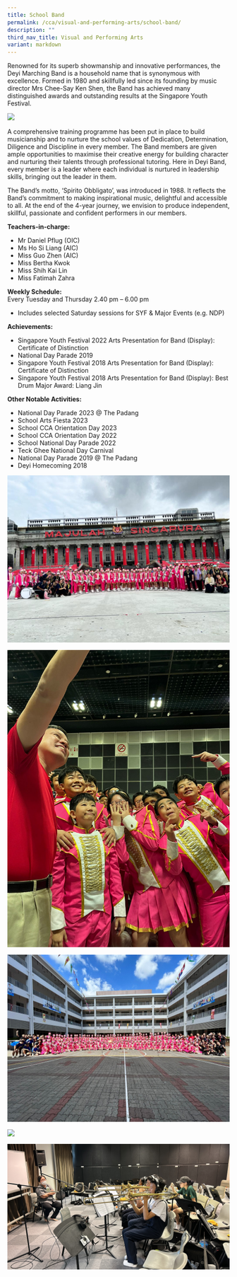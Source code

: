 ```yaml
---
title: School Band
permalink: /cca/visual-and-performing-arts/school-band/
description: ""
third_nav_title: Visual and Performing Arts
variant: markdown
---
```

Renowned for its superb showmanship and innovative performances, the Deyi Marching Band is a household name that is synonymous with excellence. Formed in 1980 and skillfully led since its founding by music director Mrs Chee-Say Ken Shen, the Band has achieved many distinguished awards and outstanding results at the Singapore Youth Festival.

![](/images/CCA/Visual%20Perf%20Arts/School%20Band/img_7957.JPG)

A comprehensive training programme has been put in place to build musicianship and to nurture the school values of Dedication, Determination, Diligence and Discipline in every member. The Band members are given ample opportunities to maximise their creative energy for building character and nurturing their talents through professional tutoring. Here in Deyi Band, every member is a leader where each individual is nurtured in leadership skills, bringing out the leader in them.

The Band’s motto, ‘Spirito Obbligato’, was introduced in 1988. It reflects the Band’s commitment to making inspirational music, delightful and accessible to all. At the end of the 4-year journey, we envision to produce independent, skillful, passionate and confident performers in our members.

**Teachers-in-charge:** <br>
* Mr Daniel Pflug (OIC)  <br>
* Ms Ho Si Liang (AIC)  <br> 
* Miss Guo Zhen  (AIC) <br>
* Miss Bertha Kwok <br>
* Miss Shih Kai Lin <br>
* Miss Fatimah Zahra <br>

**Weekly Schedule:** <br>
Every Tuesday and Thursday 2.40 pm – 6.00 pm
* Includes selected Saturday sessions for SYF &amp; Major Events (e.g. NDP)

**Achievements:** 
* Singapore Youth Festival 2022 Arts Presentation for Band (Display): Certificate of Distinction
* National Day Parade 2019
* Singapore Youth Festival 2018 Arts Presentation for Band (Display): Certificate of Distinction
* Singapore Youth Festival 2018 Arts Presentation for Band (Display):&nbsp;Best Drum Major Award: Liang Jin

**Other Notable Activities:**&nbsp;&nbsp;
* National Day Parade 2023 @ The Padang
* School Arts Fiesta 2023
* School CCA Orientation Day 2023
* School CCA Orientation Day 2022
* School National Day Parade 2022
* Teck Ghee National Day Carnival 
* National Day Parade 2019 @ The Padang
* Deyi Homecoming 2018

![](/images/CCA/Visual%20Perf%20Arts/School%20Band/image01.jpeg) 

![](/images/CCA/Visual%20Perf%20Arts/School%20Band/image02.jpeg) 

![](/images/CCA/Visual%20Perf%20Arts/School%20Band/image03.jpeg) 

![](/images/CCA/Visual%20Perf%20Arts/School%20Band/image04.jpg)

![](/images/CCA/Visual%20Perf%20Arts/School%20Band/image05.jpeg) <br><br>